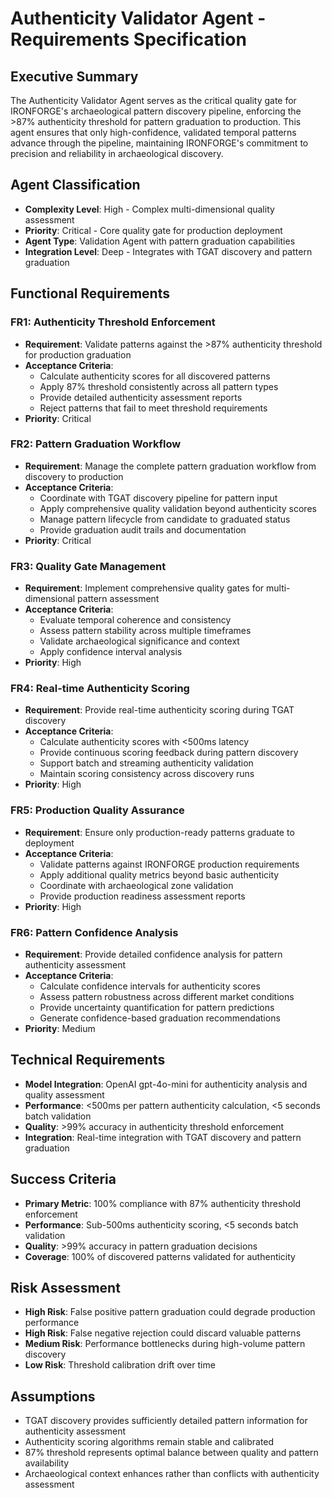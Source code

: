 # Authenticity Validator Agent - Requirements Specification

## Executive Summary
The Authenticity Validator Agent serves as the critical quality gate for IRONFORGE's archaeological pattern discovery pipeline, enforcing the >87% authenticity threshold for pattern graduation to production. This agent ensures that only high-confidence, validated temporal patterns advance through the pipeline, maintaining IRONFORGE's commitment to precision and reliability in archaeological discovery.

## Agent Classification
- **Complexity Level**: High - Complex multi-dimensional quality assessment
- **Priority**: Critical - Core quality gate for production deployment
- **Agent Type**: Validation Agent with pattern graduation capabilities
- **Integration Level**: Deep - Integrates with TGAT discovery and pattern graduation

## Functional Requirements

### FR1: Authenticity Threshold Enforcement
- **Requirement**: Validate patterns against the >87% authenticity threshold for production graduation
- **Acceptance Criteria**: 
  - Calculate authenticity scores for all discovered patterns
  - Apply 87% threshold consistently across all pattern types
  - Provide detailed authenticity assessment reports
  - Reject patterns that fail to meet threshold requirements
- **Priority**: Critical

### FR2: Pattern Graduation Workflow
- **Requirement**: Manage the complete pattern graduation workflow from discovery to production
- **Acceptance Criteria**:
  - Coordinate with TGAT discovery pipeline for pattern input
  - Apply comprehensive quality validation beyond authenticity scores
  - Manage pattern lifecycle from candidate to graduated status
  - Provide graduation audit trails and documentation
- **Priority**: Critical

### FR3: Quality Gate Management
- **Requirement**: Implement comprehensive quality gates for multi-dimensional pattern assessment
- **Acceptance Criteria**:
  - Evaluate temporal coherence and consistency
  - Assess pattern stability across multiple timeframes
  - Validate archaeological significance and context
  - Apply confidence interval analysis
- **Priority**: High

### FR4: Real-time Authenticity Scoring
- **Requirement**: Provide real-time authenticity scoring during TGAT discovery
- **Acceptance Criteria**:
  - Calculate authenticity scores with <500ms latency
  - Provide continuous scoring feedback during pattern discovery
  - Support batch and streaming authenticity validation
  - Maintain scoring consistency across discovery runs
- **Priority**: High

### FR5: Production Quality Assurance
- **Requirement**: Ensure only production-ready patterns graduate to deployment
- **Acceptance Criteria**:
  - Validate patterns against IRONFORGE production requirements
  - Apply additional quality metrics beyond basic authenticity
  - Coordinate with archaeological zone validation
  - Provide production readiness assessment reports
- **Priority**: High

### FR6: Pattern Confidence Analysis
- **Requirement**: Provide detailed confidence analysis for pattern authenticity assessment
- **Acceptance Criteria**:
  - Calculate confidence intervals for authenticity scores
  - Assess pattern robustness across different market conditions
  - Provide uncertainty quantification for pattern predictions
  - Generate confidence-based graduation recommendations
- **Priority**: Medium

## Technical Requirements
- **Model Integration**: OpenAI gpt-4o-mini for authenticity analysis and quality assessment
- **Performance**: <500ms per pattern authenticity calculation, <5 seconds batch validation
- **Quality**: >99% accuracy in authenticity threshold enforcement
- **Integration**: Real-time integration with TGAT discovery and pattern graduation

## Success Criteria
- **Primary Metric**: 100% compliance with 87% authenticity threshold enforcement
- **Performance**: Sub-500ms authenticity scoring, <5 seconds batch validation
- **Quality**: >99% accuracy in pattern graduation decisions
- **Coverage**: 100% of discovered patterns validated for authenticity

## Risk Assessment
- **High Risk**: False positive pattern graduation could degrade production performance
- **High Risk**: False negative rejection could discard valuable patterns
- **Medium Risk**: Performance bottlenecks during high-volume pattern discovery
- **Low Risk**: Threshold calibration drift over time

## Assumptions
- TGAT discovery provides sufficiently detailed pattern information for authenticity assessment
- Authenticity scoring algorithms remain stable and calibrated
- 87% threshold represents optimal balance between quality and pattern availability
- Archaeological context enhances rather than conflicts with authenticity assessment